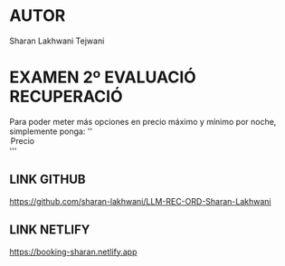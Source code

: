 # AUTOR
Sharan Lakhwani Tejwani

# EXAMEN 2º EVALUACIÓ RECUPERACIÓ
Para poder meter más opciones en precio máximo y mínimo por noche, simplemente ponga: ''<option>Precio</option>'''
## LINK GITHUB
https://github.com/sharan-lakhwani/LLM-REC-ORD-Sharan-Lakhwani
## LINK NETLIFY
https://booking-sharan.netlify.app
